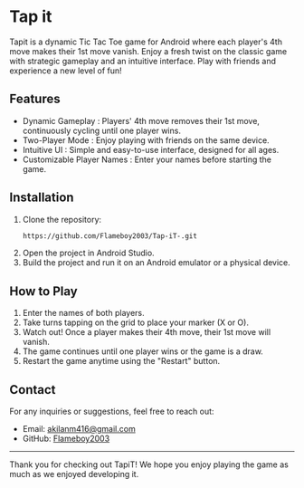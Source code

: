 
# Tap it

Tapit is a dynamic Tic Tac Toe game for Android where each player's 4th move makes their 1st move vanish. Enjoy a fresh twist on the classic game with strategic gameplay and an intuitive interface. Play with friends and experience a new level of fun!


## Features

- Dynamic Gameplay : Players' 4th move removes their 1st move, continuously cycling until one player wins.
- Two-Player Mode : Enjoy playing with friends on the same device.
- Intuitive UI : Simple and easy-to-use interface, designed for all ages.
- Customizable Player Names : Enter your names before starting the game.



## Installation

1. Clone the repository:
    ```bash
    https://github.com/Flameboy2003/Tap-iT-.git
    ```
2. Open the project in Android Studio.
3. Build the project and run it on an Android emulator or a physical device.
## How to Play
1. Enter the names of both players.
2. Take turns tapping on the grid to place your marker (X or O).
3. Watch out! Once a player makes their 4th move, their 1st move will vanish.
4. The game continues until one player wins or the game is a draw.
5. Restart the game anytime using the "Restart" button.
## Contact
For any inquiries or suggestions, feel free to reach out:

- Email: akilanm416@gmail.com
- GitHub: [Flameboy2003](https://github.com/Flameboy2003)
---

Thank you for checking out TapiT! We hope you enjoy playing the game as much as we enjoyed developing it.
